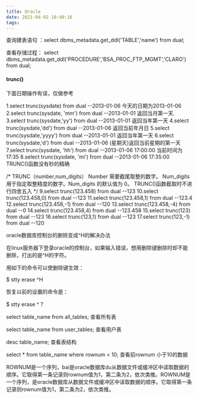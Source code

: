 ```yaml
---
title: Oracle
date: 2021-04-02 18:40:16
tags:
---
```


查询建表语句 ：select dbms_metadata.get_ddl('TABLE','name') from dual;

查看存储过程： select dbms_metadata.get_ddl('PROCEDURE','BSA_PROC_FTP_MGMT','CLARO') from dual;

<!-- more -->
#### trunc() 

下面日期操作有误，仅做参考

1.select trunc(sysdate) from dual --2013-01-06 今天的日期为2013-01-06
2.select trunc(sysdate, 'mm') from dual --2013-01-01 返回当月第一天.
3.select trunc(sysdate,'yy') from dual --2013-01-01 返回当年第一天
4.select trunc(sysdate,'dd') from dual --2013-01-06 返回当前年月日
5.select trunc(sysdate,'yyyy') from dual --2013-01-01 返回当年第一天
6.select trunc(sysdate,'d') from dual --2013-01-06 (星期天)返回当前星期的第一天
7.select trunc(sysdate, 'hh') from dual --2013-01-06 17:00:00 当前时间为17:35 
8.select trunc(sysdate, 'mi') from dual --2013-01-06 17:35:00 TRUNC()函数没有秒的精确

/*
TRUNC（number,num_digits） 
Number 需要截尾取整的数字。 
Num_digits 用于指定取整精度的数字。Num_digits 的默认值为 0。
TRUNC()函数截取时不进行四舍五入
*/
9.select trunc(123.458) from dual --123
10.select trunc(123.458,0) from dual --123
11.select trunc(123.458,1) from dual --123.4
12.select trunc(123.458,-1) from dual --120
13.select trunc(123.458,-4) from dual --0
14.select trunc(123.458,4) from dual --123.458
15.select trunc(123) from dual --123
16.select trunc(123,1) from dual --123
17.select trunc(123,-1) from dual --120


oracle数据库控制台的删除变成^H的解决办法

在linux服务器下登录oracle的控制台，如果输入错误，想用删除键删除时却不能删除，打出的是^H的字符。

用如下的命令可以使删除键生效：

$ stty erase ^H

恢复以前的设置的命令是：

$  stty erase ^？



select table_name from all_tables; 查看所有表

select table_name from user_tables; 查看用户表

desc table_name; 查看表结构

select * from table_name where rownum < 10; 查看前rownum 小于10的数据

ROWNUM是一个序列，bai是oracle数据库du从数据文件或缓冲区中读取数据的顺序。它取得第一条记录则rownum值为1，第二条为2，依次类推。ROWNUM是一个序列，是oracle数据库从数据文件或缓冲区中读取数据的顺序。它取得第一条记录则rownum值为1，第二条为2，依次类推。